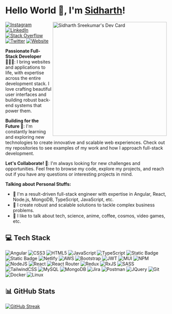 # Hello World 👋, I'm [Sidharth](https://sidharthsreekumar.dev)!

<a href="https://app.daily.dev/sidharthsreekumar"><img align="right" src="https://api.daily.dev/devcards/v2/iktMhMAfqeAjuzuRo4iB6.png?type=default&r=ndv" width="356" alt="Sidharth Sreekumar's Dev Card"/></a>

[![Instagram](https://img.shields.io/badge/Instagram-%23E4405F.svg?logo=Instagram&logoColor=white)](https://www.instagram.com/sidharth_sreekumar_/) [![LinkedIn](https://img.shields.io/badge/LinkedIn-%230077B5.svg?logo=linkedin&logoColor=white)](https://www.linkedin.com/in/sidharth-sreekumar/) [![Stack Overflow](https://img.shields.io/badge/-Stackoverflow-FE7A16?logo=stack-overflow&logoColor=white)](https://stackoverflow.com/users/4699561/sidharth-sreekumar) [![Twitter](https://img.shields.io/badge/Twitter-%231DA1F2.svg?logo=Twitter&logoColor=white)](https://twitter.com/Sidharth_Kaizen) <a href="https://www.sidharthsreekumar.dev">![Website](https://img.shields.io/badge/-Website-Website?&logo=internet%20explorer&color=%230076D6)</a>


**Passionate Full-Stack Developer 👨🏼‍💻**: I bring websites and applications to life, with expertise across the entire development stack. I love crafting beautiful user interfaces and building robust back-end systems that power them.

**Building for the Future 🚀**:  I'm constantly learning and exploring new technologies to create innovative and scalable web experiences.  Check out my repositories to see examples of my work and how I approach full-stack development.

**Let's Collaborate! 🤝**: I'm always looking for new challenges and opportunities.  Feel free to browse my code, explore my projects, and reach out if you have any questions or interesting projects in mind.


**Talking about Personal Stuffs:**

- 🔭 I'm a result-driven full-stack engineer with expertise in Angular, React, Node.js, MongoDB, TypeScript, JavaScript, etc.
- 🌱 I create robust and scalable solutions to tackle complex business problems.
- 💬 I like to talk about tech, science, anime, coffee, cosmos, video games, etc.

## 💻 Tech Stack
![Angular](https://img.shields.io/badge/-Angular-ANGULAR?style=for-the-badge&logo=Angular&color=red) ![CSS3](https://img.shields.io/badge/css3-%231572B6.svg?style=for-the-badge&logo=css3&logoColor=white) ![HTML5](https://img.shields.io/badge/html5-%23E34F26.svg?style=for-the-badge&logo=html5&logoColor=white) ![JavaScript](https://img.shields.io/badge/javascript-%23323330.svg?style=for-the-badge&logo=javascript&logoColor=%23F7DF1E) ![TypeScript](https://img.shields.io/badge/typescript-%23007ACC.svg?style=for-the-badge&logo=typescript&logoColor=white) ![Static Badge](https://img.shields.io/badge/-PHP-PHP?style=for-the-badge&logo=PHP&logoColor=white&color=%23AEB2D5) ![Static Badge](https://img.shields.io/badge/-Drupal-Drupal?style=for-the-badge&logo=drupal&color=blue) ![Netlify](https://img.shields.io/badge/netlify-%23000000.svg?style=for-the-badge&logo=netlify&logoColor=#00C7B7) ![AWS](https://img.shields.io/badge/AWS-%23FF9900.svg?style=for-the-badge&logo=amazon-aws&logoColor=white) ![Bootstrap](https://img.shields.io/badge/bootstrap-%23563D7C.svg?style=for-the-badge&logo=bootstrap&logoColor=white)  ![JWT](https://img.shields.io/badge/JWT-black?style=for-the-badge&logo=JSON%20web%20tokens) ![MUI](https://img.shields.io/badge/MUI-%230081CB.svg?style=for-the-badge&logo=material-ui&logoColor=white) ![NPM](https://img.shields.io/badge/NPM-%23000000.svg?style=for-the-badge&logo=npm&logoColor=white) ![NodeJS](https://img.shields.io/badge/node.js-6DA55F?style=for-the-badge&logo=node.js&logoColor=white) ![React](https://img.shields.io/badge/react-%2320232a.svg?style=for-the-badge&logo=react&logoColor=%2361DAFB) ![React Router](https://img.shields.io/badge/React_Router-CA4245?style=for-the-badge&logo=react-router&logoColor=white) ![Redux](https://img.shields.io/badge/redux-%23593d88.svg?style=for-the-badge&logo=redux&logoColor=white) ![RxJS](https://img.shields.io/badge/rxjs-%23B7178C.svg?style=for-the-badge&logo=reactivex&logoColor=white) ![SASS](https://img.shields.io/badge/SASS-hotpink.svg?style=for-the-badge&logo=SASS&logoColor=white) ![TailwindCSS](https://img.shields.io/badge/tailwindcss-%2338B2AC.svg?style=for-the-badge&logo=tailwind-css&logoColor=white) ![MySQL](https://img.shields.io/badge/mysql-%2300f.svg?style=for-the-badge&logo=mysql&logoColor=white) ![MongoDB](https://img.shields.io/badge/MongoDB-%234ea94b.svg?style=for-the-badge&logo=mongodb&logoColor=white) ![Jira](https://img.shields.io/badge/jira-%230A0FFF.svg?style=for-the-badge&logo=jira&logoColor=white) ![Postman](https://img.shields.io/badge/Postman-FF6C37?style=for-the-badge&logo=postman&logoColor=white) ![JQuery](https://img.shields.io/badge/-JQuery-JQuery?style=for-the-badge&logo=jquery&logoColor=white&color=%230769AD) ![Git](https://img.shields.io/badge/-Git-Git?style=for-the-badge&logo=git&logoColor=white&color=orange) ![Docker](https://img.shields.io/badge/-Docker-Docker?style=for-the-badge&logo=docker&logoColor=white&color=blue) ![Linux](https://img.shields.io/badge/-Linux-Linux?style=for-the-badge&logo=linux&color=black)

## 📊 GitHub Stats
[![GitHub Streak](https://github-readme-streak-stats.herokuapp.com?user=sidharthsreekumar&theme=vue-dark&date_format=M%20j%5B%2C%20Y%5D&mode=weekly&card_width=500&background=0D111700)](https://git.io/streak-stats)
